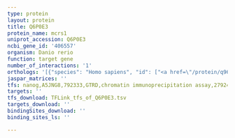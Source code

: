 ```yaml
---
type: protein
layout: protein
title: Q6P0E3
protein_name: mcrs1
uniprot_accession: Q6P0E3
ncbi_gene_id: '406557'
organism: Danio rerio
function: target gene
number_of_interactions: '1'
orthologs: '[{"species": "Homo sapiens", "id": ["<a href=\"/protein/q96ez8\">Q96EZ8</a>"]}, {"species": "Mus musculus", "id": ["<a href=\"/protein/q99l90\">Q99L90</a>"]}, {"species": "Rattus norvegicus", "id": ["<a href=\"/protein/g3v9e0\">G3V9E0</a>"]}, {"species": "Drosophila melanogaster", "id": ["<a href=\"/protein/q9vzj3\">Q9VZJ3</a>"]}, {"species": "Caenorhabditis elegans", "id": ["<a href=\"/protein/g5ed60\">G5ED60</a>"]}]'
jaspar_matrices: ''
tfs: nanog,A5JNG8,792333,GTRD,chromatin immunoprecipitation assay,27924024%5Buid%5D,No
targets: ''
tfs_download: TFLink_tfs_of_Q6P0E3.tsv
targets_download: ''
bindingSites_download: ''
binding_sites_ls: ''

---
```

